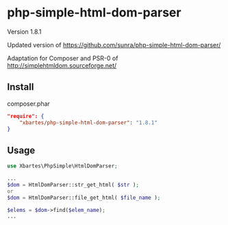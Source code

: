 php-simple-html-dom-parser
==========================

Version 1.8.1

Updated version of https://github.com/sunra/php-simple-html-dom-parser/

Adaptation for Composer and PSR-0 of http://simplehtmldom.sourceforge.net/


Install
-------

 composer.phar
```json
"require": {
    "xbartes/php-simple-html-dom-parser": "1.8.1"
}
```

Usage
-----

```php
use Xbartes\PhpSimple\HtmlDomParser;

...
$dom = HtmlDomParser::str_get_html( $str );
or 
$dom = HtmlDomParser::file_get_html( $file_name );

$elems = $dom->find($elem_name);
...

```
